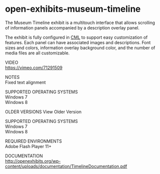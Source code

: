 # open-exhibits-museum-timeline
The Museum Timeline exhibit is a multitouch interface that allows scrolling of information panels accompanied by a description overlay panel.

The exhibit is fully configured in [CML](http://www.creativeml.org/doku.php) to support easy customization of features. Each panel can have associated images and descriptions. Font sizes and colors, information overlay background color, and the number of media files are all customizable.

VIDEO<br>
https://vimeo.com/71291509

NOTES<br>
Fixed text alignment

SUPPORTED OPERATING SYSTEMS<br>
Windows 7<br>
Windows 8

OLDER VERSIONS View Older Version

SUPPORTED OPERATING SYSTEMS<br>
Windows 7<br>
Windows 8

REQUIRED ENVIRONMENTS<br>
Adobe Flash Player 11+

DOCUMENTATION<br>
http://openexhibits.org/wp-content/uploads/documentation/TimelineDocumentation.pdf
